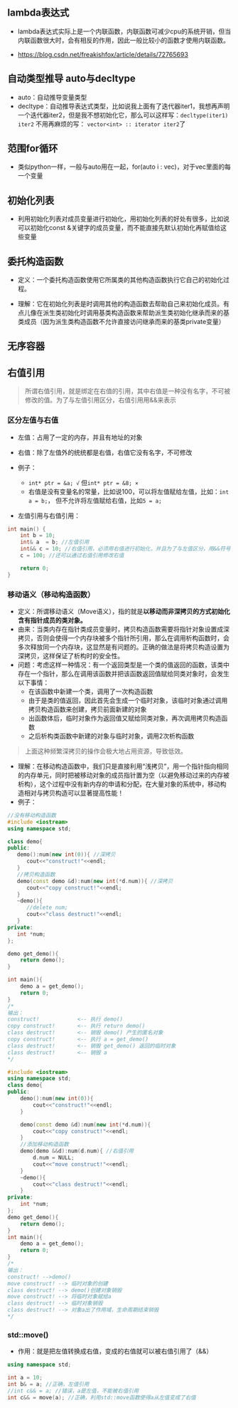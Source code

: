 ## lambda表达式

-   lambda表达式实际上是一个内联函数，内联函数可减少cpu的系统开销，但当内联函数很大时，会有相反的作用，因此一般比较小的函数才使用内联函数。

-   https://blog.csdn.net/freakishfox/article/details/72765693

## 自动类型推导 auto与decltype

-   auto：自动推导变量类型
-   decltype：自动推导表达式类型，比如说我上面有了迭代器iter1，我想再声明一个迭代器iter2，但是我不想初始化它，那么可以这样写：`decltype(iter1) iter2` 不用再麻烦的写： `vector<int> :: iterator iter2`了

## 范围for循环

-   类似python一样，一般与auto用在一起，for(auto i : vec)，对于vec里面的每一个变量

## 初始化列表

-   利用初始化列表对成员变量进行初始化，用初始化列表的好处有很多，比如说可以初始化const &关键字的成员变量，而不能直接先默认初始化再赋值给这些变量

## 委托构造函数

-   定义：一个委托构造函数使用它所属类的其他构造函数执行它自己的初始化过程。

-   理解：它在初始化列表是时调用其他的构造函数去帮助自己来初始化成员。有点儿像在派生类初始化时调用基类构造函数来帮助派生类初始化继承而来的基类成员（因为派生类构造函数不允许直接访问继承而来的基类private变量）

## 无序容器

## 右值引用

>   所谓右值引用，就是绑定在右值的引用，其中右值是一种没有名字，不可被修改的值。为了与左值引用区分，右值引用用&&来表示

### 区分左值与右值

-   左值：占用了一定的内存，并且有地址的对象
-   右值：除了左值外的统统都是右值，右值它没有名字，不可修改
-   例子：
    -   `int* ptr = &a; √` 但`int* ptr = &8; ×`
    -   右值是没有变量名的常量，比如说100，可以将左值赋给左值，比如：`int a = b;`， 但不允许将左值赋给右值，比如`5 = a;`

-   左值引用与右值引用：

```c++
int main() {
	int b = 10;
	int& a  = b; //左值引用
	int&& c = 10; //右值引用，必须用右值进行初始化，并且为了与左值区分，用&&符号代表右值引用
	c = 100; //还可以通过右值引用修改右值

	return 0;
}
```

### 移动语义（移动构造函数）

-   定义：所谓移动语义（Move语义），指的就是**以移动而非深拷贝的方式初始化含有指针成员的类对象。**
-   由来：当类内存在指针类成员变量时，拷贝构造函数需要将指针对象设置成深拷贝，否则会使得一个内存块被多个指针所引用，那么在调用析构函数时，会多次释放同一个内存块，这显然是有问题的。正确的做法是将拷贝构造设置为深拷贝，这样保证了析构时的安全性。
-   问题：考虑这样一种情况：有一个返回类型是一个类的值返回的函数，该类中存在一个指针，那么在调用该函数并把该函数返回值赋给同类对象时，会发生以下事情：
    -   在该函数中新建一个类，调用了一次构造函数
    -   由于是类的值返回，因此首先会生成一个临时对象，该临时对象通过调用拷贝构造函数来创建，拷贝前面新建的对象
    -   出函数体后，临时对象作为返回值又赋给同类对象，再次调用拷贝构造函数
    -   之后析构类函数中新建的对象与临时对象，调用2次析构函数

>   上面这种频繁深拷贝的操作会极大地占用资源，导致低效。

-   理解：在移动构造函数中，我们只是直接利用“浅拷贝”，用一个指针指向相同的内存单元，同时把被移动对象的成员指针置为空（以避免移动过来的内存被析构），这个过程中没有新内存的申请和分配，在大量对象的系统中，移动构造相对与拷贝构造可以显著提高性能！
-   例子：

```c++
//没有移动构造函数
#include <iostream>
using namespace std;

class demo{
public:
   demo():num(new int(0)){ //深拷贝
      cout<<"construct!"<<endl;
   }
   //拷贝构造函数
   demo(const demo &d):num(new int(*d.num)){ //深拷贝
      cout<<"copy construct!"<<endl;
   }
   ~demo(){
      //delete num;
      cout<<"class destruct!"<<endl;
   }
private:
   int *num;
};

demo get_demo(){
    return demo();
}

int main(){
    demo a = get_demo();
    return 0;
} 
/*
输出：
construct!            <-- 执行 demo()
copy construct!       <-- 执行 return demo()
class destruct!       <-- 销毁 demo() 产生的匿名对象
copy construct!       <-- 执行 a = get_demo()
class destruct!       <-- 销毁 get_demo() 返回的临时对象
class destruct!       <-- 销毁 a
*/
```

```c++
#include <iostream>
using namespace std;
class demo{
public:
    demo():num(new int(0)){
        cout<<"construct!"<<endl;
    }

    demo(const demo &d):num(new int(*d.num)){
        cout<<"copy construct!"<<endl;
    }
    //添加移动构造函数
    demo(demo &&d):num(d.num){ //右值引用
        d.num = NULL;
        cout<<"move construct!"<<endl;
    }
    ~demo(){
        cout<<"class destruct!"<<endl;
    }
private:
    int *num;
};
demo get_demo(){
    return demo();
}
int main(){
    demo a = get_demo();
    return 0;
}
/*
输出：
construct! -->demo()
move construct! --> 临时对象的创建
class destruct! --> demo()创建对象销毁
move construct! --> 将临时对象赋给a
class destruct! --> 临时对象销毁
class destruct! --> 对象a出了作用域，生命周期结束销毁
*/
```

### std::move()

-   作用：就是把左值转换成右值，变成的右值就可以被右值引用了（&&）

```c++
using namespace std;

int a = 10;
int b& = a; //正确，左值引用
//int c&& = a; //错误，a是左值，不能被右值引用
int c&& = move(a); //正确，利用std::move函数使得a从左值变成了右值
```

